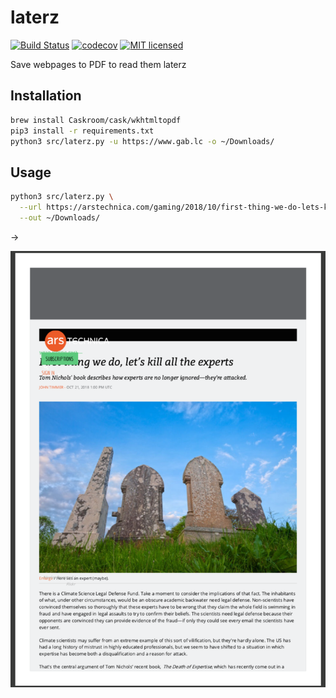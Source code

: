 # laterz

[![Build Status](https://travis-ci.org/gabfl/laterz.svg?branch=main)](https://travis-ci.org/gabfl/laterz)
[![codecov](https://codecov.io/gh/gabfl/laterz/branch/main/graph/badge.svg)](https://codecov.io/gh/gabfl/laterz)
[![MIT licensed](https://img.shields.io/badge/license-MIT-green.svg)](https://raw.githubusercontent.com/gabfl/laterz/main/LICENSE)

Save webpages to PDF to read them laterz

## Installation

```bash
brew install Caskroom/cask/wkhtmltopdf
pip3 install -r requirements.txt
python3 src/laterz.py -u https://www.gab.lc -o ~/Downloads/
```

## Usage

```bash
python3 src/laterz.py \
  --url https://arstechnica.com/gaming/2018/10/first-thing-we-do-lets-kill-all-the-experts/ \
  --out ~/Downloads/
```

->

![Demo](https://github.com/gabfl/laterz/blob/main/img/sample.png?raw=true)
